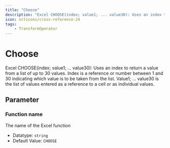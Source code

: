 ```yaml
---
title: "Choose"
description: "Excel CHOOSE(index; value1; ... value30): Uses an index to return a value from a list of up to 30 values. Index is a reference or number between 1 and 30 indicating which value is to be taken from the list. Value1; ... value30 is the list of values entered as a reference to a cell or as individual values."
icon: octicons/cross-reference-24
tags: 
    - TransformOperator
---
```

# Choose
<!-- This file was generated - DO NOT CHANGE IT MANUALLY -->



Excel CHOOSE(index; value1; ... value30): Uses an index to return a value from a list of up to 30 values. Index is a reference or number between 1 and 30 indicating which value is to be taken from the list. Value1; ... value30 is the list of values entered as a reference to a cell or as individual values.

## Parameter

### Function name

The name of the Excel function

- Datatype: `string`
- Default Value: `CHOOSE`



